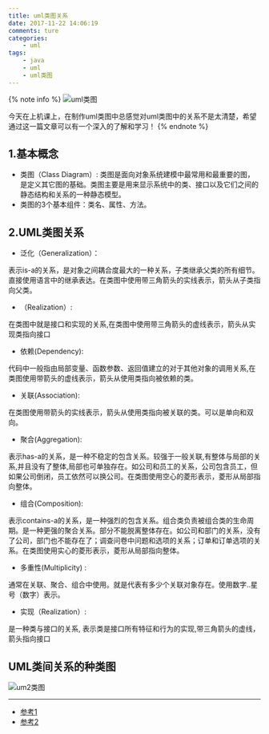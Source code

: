 ```yaml
---
title: uml类图关系
date: 2017-11-22 14:06:19
comments: ture
categories:
	- uml
tags:
	- java
	- uml
	- uml类图
---
```

{% note info %}
![](https://github.com/aqqje/images/raw/master/images/uml1.jpg "uml类图")<br/>

今天在上机课上，在制作uml类图中总感觉对uml类图中的关系不是太清楚，希望通过这一篇文章可以有一个深入的了解和学习！
{% endnote %}


## 1.基本概念

- 类图（Class Diagram）: 类图是面向对象系统建模中最常用和最重要的图，是定义其它图的基础。类图主要是用来显示系统中的类、接口以及它们之间的静态结构和关系的一种静态模型。
- 类图的3个基本组件：类名、属性、方法。 


## 2.UML类图关系

- 泛化（Generalization）：

表示is-a的关系，是对象之间耦合度最大的一种关系，子类继承父类的所有细节。直接使用语言中的继承表达。在类图中使用带三角箭头的实线表示，箭头从子类指向父类。

- （Realization）:

在类图中就是接口和实现的关系,在类图中使用带三角箭头的虚线表示，箭头从实现类指向接口

- 依赖(Dependency):

代码中一般指由局部变量、函数参数、返回值建立的对于其他对象的调用关系,在类图使用带箭头的虚线表示，箭头从使用类指向被依赖的类。

- 关联(Association):

在类图使用带箭头的实线表示，箭头从使用类指向被关联的类。可以是单向和双向。

- 聚合(Aggregation):

表示has-a的关系，是一种不稳定的包含关系。较强于一般关联,有整体与局部的关系,并且没有了整体,局部也可单独存在。如公司和员工的关系，公司包含员工，但如果公司倒闭，员工依然可以换公司。在类图使用空心的菱形表示，菱形从局部指向整体。

- 组合(Composition):

表示contains-a的关系，是一种强烈的包含关系。组合类负责被组合类的生命周期。是一种更强的聚合关系。部分不能脱离整体存在。如公司和部门的关系，没有了公司，部门也不能存在了；调查问卷中问题和选项的关系；订单和订单选项的关系。在类图使用实心的菱形表示，菱形从局部指向整体。

- 多重性(Multiplicity) :
 
通常在关联、聚合、组合中使用。就是代表有多少个关联对象存在。使用数字..星号（数字）表示。

- 实现（Realization）:

是一种类与接口的关系, 表示类是接口所有特征和行为的实现,带三角箭头的虚线，箭头指向接口


## UML类间关系的种类图

![](https://github.com/aqqje/images/raw/master/images/uml2.jpg "um2类图")


------------------------------------------



- [参考1](http://www.uml.org.cn/oobject/201211231.asp)
- [参考2](https://www.cnblogs.com/olvo/archive/2012/05/03/2481014.html)
